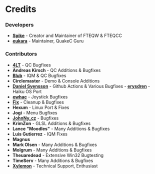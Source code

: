 # Credits

### Developers

- **[Spike](https://github.com/Shpoike)** - Creator and Maintainer of FTEQW & FTEQCC
- **[eukara](https://github.com/eukara)** - Maintainer, QuakeC Guru

### Contributors

- **[4LT](https://github.com/4LT)** - QC Bugfixes
- **Andreas Kirsch** - QC Additions & Bugfixes
- **[Blub](https://github.com/blubs)** - IQM & QC Bugfixes
- **Circlemaster** - Demo & Console Additions
- **[Daniel Svensson](https://github.com/dsvensson)** - Github Actions & Various Bugfixes
-  **[erysdren](https://github.com/erysdren)** - Haiku OS Port
- **[ewhac](https://github.com/ewhac)** - Joystick Bugfixes
- **[Fix](https://github.com/fhomolka)** - Cleanup & Bugfixes
- **Hexum** - Linux Port & Fixes
- **Jogi** - Menu Bugfixes
- **[JohnNy_cz](https://github.com/johnnycz)** - Bugfixes
- **KrimZon** - GLSL Additions & Bugfixes
- **Lance "Moodles"** - Many Additions & Bugfixes
- **Luis Gutierrez** - IQM Fixes
- **Magnus**
- **Mark Olsen** - Many Additions & Bugfixes
- **Molgrum** - Many Additions & Bugfixes
- **Theuaredead** - Extensive Win32 Bugtesting
- **TimeServ** - Many Additions & Bugfixes
- **[Xylemon](https://github.com/Xylemon)** - Technical Support, Enthusiast